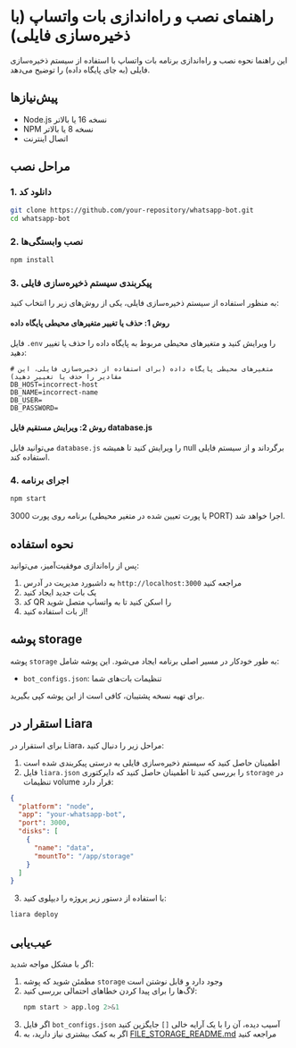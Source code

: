 # راهنمای نصب و راه‌اندازی بات واتساپ (با ذخیره‌سازی فایلی)

این راهنما نحوه نصب و راه‌اندازی برنامه بات واتساپ با استفاده از سیستم ذخیره‌سازی فایلی (به جای پایگاه داده) را توضیح می‌دهد.

## پیش‌نیازها

- Node.js نسخه 16 یا بالاتر
- NPM نسخه 8 یا بالاتر
- اتصال اینترنت

## مراحل نصب

### 1. دانلود کد

```bash
git clone https://github.com/your-repository/whatsapp-bot.git
cd whatsapp-bot
```

### 2. نصب وابستگی‌ها

```bash
npm install
```

### 3. پیکربندی سیستم ذخیره‌سازی فایلی

به منظور استفاده از سیستم ذخیره‌سازی فایلی، یکی از روش‌های زیر را انتخاب کنید:

#### روش 1: حذف یا تغییر متغیرهای محیطی پایگاه داده
فایل `.env` را ویرایش کنید و متغیرهای محیطی مربوط به پایگاه داده را حذف یا تغییر دهید:

```
# متغیرهای محیطی پایگاه داده (برای استفاده از ذخیره‌سازی فایلی، این مقادیر را حذف یا تغییر دهید)
DB_HOST=incorrect-host
DB_NAME=incorrect-name
DB_USER=
DB_PASSWORD=
```

#### روش 2: ویرایش مستقیم فایل database.js
می‌توانید فایل `database.js` را ویرایش کنید تا همیشه null برگرداند و از سیستم فایلی استفاده کند.

### 4. اجرای برنامه

```bash
npm start
```

برنامه روی پورت 3000 (یا پورت تعیین شده در متغیر محیطی PORT) اجرا خواهد شد.

## نحوه استفاده

پس از راه‌اندازی موفقیت‌آمیز، می‌توانید:

1. به داشبورد مدیریت در آدرس `http://localhost:3000` مراجعه کنید
2. یک بات جدید ایجاد کنید
3. کد QR را اسکن کنید تا به واتساپ متصل شوید
4. از بات استفاده کنید!

## پوشه storage

پوشه `storage` به طور خودکار در مسیر اصلی برنامه ایجاد می‌شود. این پوشه شامل:

- `bot_configs.json`: تنظیمات بات‌های شما

برای تهیه نسخه پشتیبان، کافی است از این پوشه کپی بگیرید.

## استقرار در Liara

برای استقرار در Liara، مراحل زیر را دنبال کنید:

1. اطمینان حاصل کنید که سیستم ذخیره‌سازی فایلی به درستی پیکربندی شده است
2. فایل `liara.json` را بررسی کنید تا اطمینان حاصل کنید که دایرکتوری `storage` در تنظیمات volume قرار دارد:

```json
{
  "platform": "node",
  "app": "your-whatsapp-bot",
  "port": 3000,
  "disks": [
    {
      "name": "data",
      "mountTo": "/app/storage"
    }
  ]
}
```

3. با استفاده از دستور زیر پروژه را دیپلوی کنید:

```bash
liara deploy
```

## عیب‌یابی

اگر با مشکل مواجه شدید:

1. مطمئن شوید که پوشه `storage` وجود دارد و قابل نوشتن است
2. لاگ‌ها را برای پیدا کردن خطاهای احتمالی بررسی کنید:
   ```bash
   npm start > app.log 2>&1
   ```
3. اگر فایل `bot_configs.json` آسیب دیده، آن را با یک آرایه خالی `[]` جایگزین کنید
4. اگر به کمک بیشتری نیاز دارید، به [FILE_STORAGE_README.md](./FILE_STORAGE_README.md) مراجعه کنید 